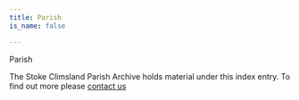 ```yaml
---
title: Parish
is_name: false

---
```


Parish


The Stoke Climsland Parish Archive holds material under this index entry. To find out more please [contact us](/contact/)
